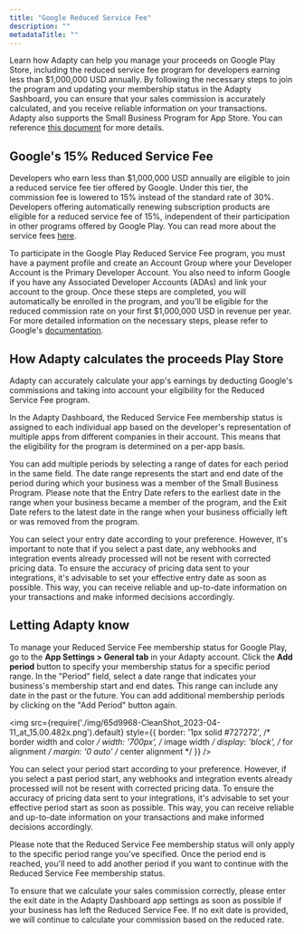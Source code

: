 ```yaml
---
title: "Google Reduced Service Fee"
description: ""
metadataTitle: ""
---
```


Learn how Adapty can help you manage your proceeds on Google Play Store, including the reduced service fee program for developers earning less than $1,000,000 USD annually. By following the necessary steps to join the program and updating your membership status in the Adapty Sashboard, you can ensure that your sales commission is accurately calculated, and you receive reliable information on your transactions.  
Adapty also supports the Small Business Program for App Store. You can reference [this document](app-store-small-business-program) for more details.

## Google's 15% Reduced Service Fee

Developers who earn less than $1,000,000 USD annually are eligible to join a reduced service fee tier offered by Google. Under this tier, the commission fee is lowered to 15% instead of the standard rate of 30%. Developers offering automatically renewing subscription products are eligible for a reduced service fee of 15%, independent of their participation in other programs offered by Google Play. You can read more about the service fees [here](https://support.google.com/googleplay/android-developer/answer/112622?hl=en).

To participate in the Google Play Reduced Service Fee program, you must have a payment profile and create an Account Group where your Developer Account is the Primary Developer Account. You also need to inform Google if you have any Associated Developer Accounts (ADAs) and link your account to the group. Once these steps are completed, you will automatically be enrolled in the program, and you'll be eligible for the reduced commission rate on your first $1,000,000 USD in revenue per year. For more detailed information on the necessary steps, please refer to Google's [documentation](https://support.google.com/googleplay/android-developer/answer/10632485).

## How Adapty calculates the proceeds Play Store

Adapty can accurately calculate your app's earnings by deducting Google's commissions and taking into account your eligibility for the Reduced Service Fee program.

In the Adapty Dashboard, the Reduced Service Fee membership status is assigned to each individual app based on the developer's representation of multiple apps from different companies in their account. This means that the eligibility for the program is determined on a per-app basis.

You can add multiple periods by selecting a range of dates for each period in the same field. The date range represents the start and end date of the period during which your business was a member of the Small Business Program. Please note that the Entry Date refers to the earliest date in the range when your business became a member of the program, and the Exit Date refers to the latest date in the range when your business officially left or was removed from the program.

You can select your entry date according to your preference. However, it's important to note that if you select a past date, any webhooks and integration events already processed will not be resent with corrected pricing data. To ensure the accuracy of pricing data sent to your integrations, it's advisable to set your effective entry date as soon as possible. This way, you can receive reliable and up-to-date information on your transactions and make informed decisions accordingly.

## Letting Adapty know

To manage your Reduced Service Fee membership status for Google Play, go to the **App Settings > General tab** in your Adapty account. Click the **Add period** button to specify your membership status for a specific period range. In the "Period" field, select a date range that indicates your business's membership start and end dates. This range can include any date in the past or the future. You can add additional membership periods by clicking on the "Add Period" button again.


<img
  src={require('./img/65d9968-CleanShot_2023-04-11_at_15.00.482x.png').default}
  style={{
    border: '1px solid #727272', /* border width and color */
    width: '700px', /* image width */
    display: 'block', /* for alignment */
    margin: '0 auto' /* center alignment */
  }}
/>





You can select your period start according to your preference. However, if you select a past period start, any webhooks and integration events already processed will not be resent with corrected pricing data. To ensure the accuracy of pricing data sent to your integrations, it's advisable to set your effective period start as soon as possible. This way, you can receive reliable and up-to-date information on your transactions and make informed decisions accordingly.

Please note that the Reduced Service Fee membership status will only apply to the specific period range you've specified. Once the period end is reached, you'll need to add another period if you want to continue with the  Reduced Service Fee membership status.

To ensure that we calculate your sales commission correctly, please enter the exit date in the Adapty Dashboard app settings as soon as possible if your business has left the Reduced Service Fee. If no exit date is provided, we will continue to calculate your commission based on the reduced rate.